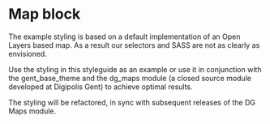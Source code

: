 
# Map block

The example styling is based on a default implementation of an Open Layers based map. As a result our selectors and SASS are not as clearly as envisioned.

Use the styling in this styleguide as an example or use it in conjunction with the gent_base_theme and the dg_maps module (a closed source module developed at Digipolis Gent) to achieve optimal results.

The styling will be refactored, in sync with subsequent releases of the DG Maps module.
